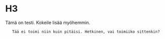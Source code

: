 # H3

Tämä on testi. Kokeile lisää myöhemmin.

       Tää ei toimi niin kuin pitäisi. Hetkinen, vai toimiiko sittenkin?
